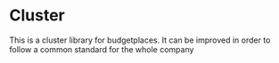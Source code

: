 <h1>Cluster</h1>
This is a cluster library for budgetplaces. It can be improved in order to follow a common standard for the whole company



